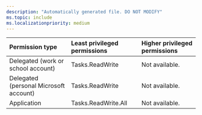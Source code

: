 ```yaml
---
description: "Automatically generated file. DO NOT MODIFY"
ms.topic: include
ms.localizationpriority: medium
---
```


|Permission type|Least privileged permissions|Higher privileged permissions|
|:---|:---|:---|
|Delegated (work or school account)|Tasks.ReadWrite|Not available.|
|Delegated (personal Microsoft account)|Tasks.ReadWrite|Not available.|
|Application|Tasks.ReadWrite.All|Not available.|

